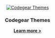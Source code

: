<!-- Branding -->
<p align="center">
  <a href="https://github.com/codegearthemes">
   <img src="https://github.com/user-attachments/assets/c7ead53d-d15a-4112-887e-9668f6009300" alt="Codegear Themes">
  </a>

  <h3 align="center">Codegear Themes</h3>

  <p align="center">
    <a href="https://codegearthemes.com"><strong>Learn more ></strong></a>
  </p>
</p>
